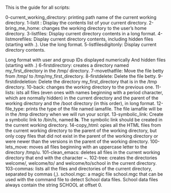 This is the guide for all scripts:

0-current_working_directory: printing path name of the current working directory.
1-listit : Display the contents list of your current directory.
2-bring_me_home: changes the working directory to the user’s home directory.
3-listfiles: Display current directory contents in a long format.
4-listmorefiles: Display current directory contents, including hidden files (starting with .). Use the long format.
5-listfilesdigitonly: Display current directory contents.

Long format
with user and group IDs displayed numerically
And hidden files (starting with .)
6-firstdirectory: creates a directory named my_first_directory in the /tmp/ directory.
7-movethatfile: Move the file betty from /tmp/ to /tmp/my_first_directory.
8-firstdelete: Delete the file betty.
9-firstdirdeletion: Delete the directory my_first_directory that is in the /tmp directory.
10-back: changes the working directory to the previous one.
11-lists: ists all files (even ones with names beginning with a period character, which are normally hidden) in the current directory and the parent of the working directory and the /boot directory (in this order), in long format.
12-file_type: prints the type of the file named iamafile. The file iamafile will be in the /tmp directory when we will run your script.
13-symbolic_link: Create a symbolic link to /bin/ls, named __ls__. The symbolic link should be created in the current working directory.
14-copy_html: opies all the HTML files from the current working directory to the parent of the working directory, but only copy files that did not exist in the parent of the working directory or were newer than the versions in the parent of the working directory.
100-lets_move: moves all files beginning with an uppercase letter to the directory /tmp/u.
101-clean_emacs:  deletes all files in the current working directory that end with the character ~.
102-tree: creates the directories welcome/, welcome/to/ and welcome/to/school in the current directory.
103-commas: lists all the files and directories of the current directory, separated by commas (,).
school.mgc: a magic file school.mgc that can be used with the command file to detect School data files. School data files always contain the string SCHOOL at offset 0.
